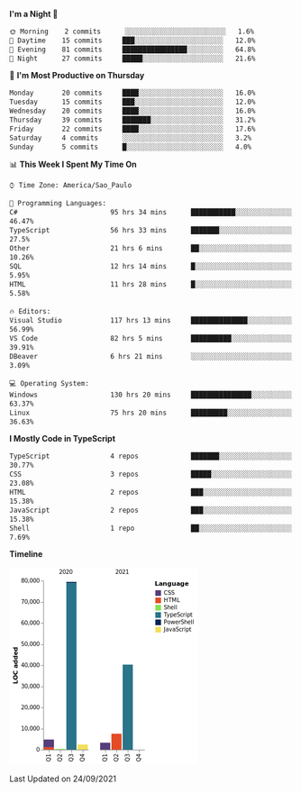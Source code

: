 <!--START_SECTION:waka-->
**I'm a Night 🦉** 

```text
🌞 Morning    2 commits      ░░░░░░░░░░░░░░░░░░░░░░░░░   1.6% 
🌆 Daytime    15 commits     ███░░░░░░░░░░░░░░░░░░░░░░   12.0% 
🌃 Evening    81 commits     ████████████████░░░░░░░░░   64.8% 
🌙 Night      27 commits     █████░░░░░░░░░░░░░░░░░░░░   21.6%

```
📅 **I'm Most Productive on Thursday** 

```text
Monday       20 commits     ████░░░░░░░░░░░░░░░░░░░░░   16.0% 
Tuesday      15 commits     ███░░░░░░░░░░░░░░░░░░░░░░   12.0% 
Wednesday    20 commits     ████░░░░░░░░░░░░░░░░░░░░░   16.0% 
Thursday     39 commits     ███████░░░░░░░░░░░░░░░░░░   31.2% 
Friday       22 commits     ████░░░░░░░░░░░░░░░░░░░░░   17.6% 
Saturday     4 commits      ░░░░░░░░░░░░░░░░░░░░░░░░░   3.2% 
Sunday       5 commits      █░░░░░░░░░░░░░░░░░░░░░░░░   4.0%

```


📊 **This Week I Spent My Time On** 

```text
⌚︎ Time Zone: America/Sao_Paulo

💬 Programming Languages: 
C#                       95 hrs 34 mins      ███████████░░░░░░░░░░░░░░   46.47% 
TypeScript               56 hrs 33 mins      ███████░░░░░░░░░░░░░░░░░░   27.5% 
Other                    21 hrs 6 mins       ██░░░░░░░░░░░░░░░░░░░░░░░   10.26% 
SQL                      12 hrs 14 mins      █░░░░░░░░░░░░░░░░░░░░░░░░   5.95% 
HTML                     11 hrs 28 mins      █░░░░░░░░░░░░░░░░░░░░░░░░   5.58%

🔥 Editors: 
Visual Studio            117 hrs 13 mins     ██████████████░░░░░░░░░░░   56.99% 
VS Code                  82 hrs 5 mins       ██████████░░░░░░░░░░░░░░░   39.91% 
DBeaver                  6 hrs 21 mins       ░░░░░░░░░░░░░░░░░░░░░░░░░   3.09%

💻 Operating System: 
Windows                  130 hrs 20 mins     ███████████████░░░░░░░░░░   63.37% 
Linux                    75 hrs 20 mins      █████████░░░░░░░░░░░░░░░░   36.63%

```

**I Mostly Code in TypeScript** 

```text
TypeScript               4 repos             ███████░░░░░░░░░░░░░░░░░░   30.77% 
CSS                      3 repos             █████░░░░░░░░░░░░░░░░░░░░   23.08% 
HTML                     2 repos             ███░░░░░░░░░░░░░░░░░░░░░░   15.38% 
JavaScript               2 repos             ███░░░░░░░░░░░░░░░░░░░░░░   15.38% 
Shell                    1 repo              ██░░░░░░░░░░░░░░░░░░░░░░░   7.69%

```


**Timeline**

![Chart not found](https://raw.githubusercontent.com/jonhoffmam/jonhoffmam/master/charts/bar_graph.png) 


 Last Updated on 24/09/2021
<!--END_SECTION:waka-->
